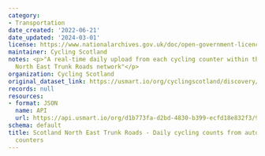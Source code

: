 ```yaml
---
category:
- Transportation
date_created: '2022-06-21'
date_updated: '2024-03-01'
license: https://www.nationalarchives.gov.uk/doc/open-government-licence/version/3/
maintainer: Cycling Scotland
notes: <p>"A real-time daily upload from each cycling counter within the Scotland
  North East Trunk Roads network"</p>
organization: Cycling Scotland
original_dataset_link: https://usmart.io/org/cyclingscotland/discovery/discovery-view-detail/05b83b02-7d57-4b2f-a8ad-209ba1a15ad9
records: null
resources:
- format: JSON
  name: API
  url: https://api.usmart.io/org/d1b773fa-d2bd-4830-b399-ecfd18e832f3/91a9d05a-17bc-4c2a-83c8-38f673e86099/1/urql
schema: default
title: Scotland North East Trunk Roads - Daily cycling counts from automatic cycling
  counters
---
```

